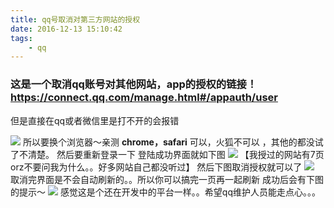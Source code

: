 ```yaml
---
title: qq号取消对第三方网站的授权
date: 2016-12-13 15:10:42
tags: 
    - qq
---
```


### 这是一个取消qq账号对其他网站，app的授权的链接！ https://connect.qq.com/manage.html#/appauth/user 
但是直接在qq或者微信里是打不开的会报错
<!--more-->
![](/image/2016-12-13-qq_cancel_authority/fail.png)
所以要换个浏览器～亲测 **chrome，safari** 可以，火狐不可以 ，其他的都没试了不清楚。
然后要重新登录一下 登陆成功界面就如下图
![](/image/2016-12-13-qq_cancel_authority/list.png)
【我授过的网站有7页orz不要问我为什么。。好多网站自己都没听过】
然后下图取消授权就可以了 
![](/image/2016-12-13-qq_cancel_authority/dialog.png)
取消完界面是不会自动刷新的。。所以你可以搞完一页再一起刷新 
成功后会有下图的提示～
![](/image/2016-12-13-qq_cancel_authority/success.png)
感觉这是个还在开发中的平台一样。。希望qq维护人员能走点心。。。
